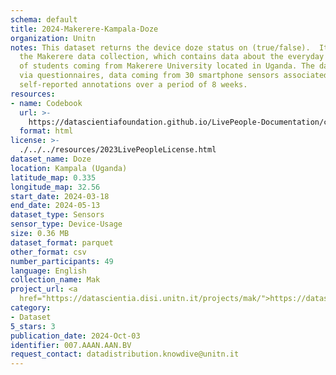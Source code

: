 ```yaml
---
schema: default
title: 2024-Makerere-Kampala-Doze
organization: Unitn
notes: This dataset returns the device doze status on (true/false).  It is part of
  the Makerere data collection, which contains data about the everyday life activities
  of students coming from Makerere University located in Uganda. The data were collected
  via questionnaires, data coming from 30 smartphone sensors associated to thousand
  self-reported annotations over a period of 8 weeks.
resources:
- name: Codebook
  url: >-
    https://datascientiafoundation.github.io/LivePeople-Documentation/codebooks/2024-MAK-Kampala-doze.html
  format: html
license: >-
  ./../../resources/2023LivePeopleLicense.html
dataset_name: Doze
location: Kampala (Uganda)
latitude_map: 0.335
longitude_map: 32.56
start_date: 2024-03-18
end_date: 2024-05-13
dataset_type: Sensors
sensor_type: Device-Usage
size: 0.36 MB
dataset_format: parquet
other_format: csv
number_participants: 49
language: English
collection_name: Mak
project_url: <a 
  href="https://datascientia.disi.unitn.it/projects/mak/">https://datascientia.disi.unitn.it/projects/mak/</a>
category:
- Dataset
5_stars: 3
publication_date: 2024-Oct-03
identifier: 007.AAAN.AAN.BV
request_contact: datadistribution.knowdive@unitn.it
---
```

